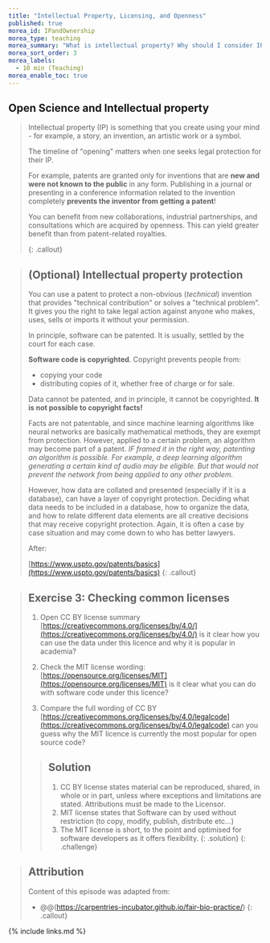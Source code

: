 ```yaml
---
title: "Intellectual Property, Licensing, and Openness"
published: true
morea_id: IPandOwnership
morea_type: teaching
morea_summary: "What is intellectual property? Why should I consider IP in Open Science?"
morea_sort_order: 3
morea_labels:
  - 10 min (Teaching)
morea_enable_toc: true
---
```


## Open Science and Intellectual property

> Intellectual property (IP) is something that you create using your
> mind - for example, a story, an invention, an artistic work
> or a symbol.
>
> The timeline of "opening" matters when one seeks legal protection
> for their IP.
>
> For example, patents are granted only for inventions that are
> **new and were not known to the public** in any form.
> Publishing in a journal or presenting in a conference
> information related to the invention completely
> **prevents the inventor from getting a patent**!
>
> You can benefit from new collaborations, industrial partnerships, and consultations which are acquired by openness.
> This can yield greater benefit than from patent-related royalties.
>
> {: .callout}

> ## (Optional) Intellectual property protection
>
> You can use a patent to protect a non-obvious (_technical_)
> invention that provides "technical contribution" or solves a "technical problem".
> It gives you the right to take legal action against anyone who
> makes, uses, sells or imports it without your permission.
>
> In principle, software can be patented.
> It is usually, settled by the court for each case.
>
> **Software code is copyrighted**. Copyright prevents people from:
>
> - copying your code
> - distributing copies of it, whether free of charge or for sale.
>
> Data cannot be patented, and in principle, it cannot be copyrighted.
> **It is not possible to copyright facts!**
>
> Facts are not patentable, and since machine learning algorithms
> like neural networks are basically mathematical methods, they
> are exempt from protection. However, applied to a certain
> problem, an algorithm may become part of a patent. _IF framed it in
> the right way, patenting an algorithm is possible.
> For example, a deep learning algorithm generating a certain kind of
> audio may be eligible. But that would not prevent the network from
> being applied to any other problem._
>
> However, how data are collated and presented
> (especially if it is a database),
> can have a layer of copyright protection.
> Deciding what data needs to be included in a database,
> how to organize the data, and how to relate different data elements are all creative
> decisions that may receive copyright protection.
> Again, it is often a case by case situation and may come down to who has
> better lawyers.
>
> After:
>
> [https://www.uspto.gov/patents/basics](https://www.uspto.gov/patents/basics)
> {: .callout}

> ## Exercise 3: Checking common licenses
>
> 1. Open CC BY license summary [https://creativecommons.org/licenses/by/4.0/](https://creativecommons.org/licenses/by/4.0/)
>    is it clear how you can use the data under this licence and why it is popular in academia?
>
> 2. Check the MIT license wording: [https://opensource.org/licenses/MIT](https://opensource.org/licenses/MIT)
>    is it clear what you can do with software code under this licence?
>
> 3. Compare the full wording of CC BY
>    [https://creativecommons.org/licenses/by/4.0/legalcode](https://creativecommons.org/licenses/by/4.0/legalcode)
>    can you guess why the MIT licence is currently the most popular for open source code?
>
> > ## Solution
> >
> > 1.  CC BY license states material can be reproduced, shared, in whole or in part, unless where exceptions and limitations are stated. Attributions must be made to the Licensor.
> > 2.  MIT license states that Software can by used without restriction (to copy, modify, publish, distribute etc...)
> > 3.  The MIT license is short, to the point and optimised for software developers as it offers flexibility.
> >     {: .solution}
> >     {: .challenge}

> ## Attribution
>
> Content of this episode was adapted from:
>
> - @@(https://carpentries-incubator.github.io/fair-bio-practice/)
>   {: .callout}

{% include links.md %}
